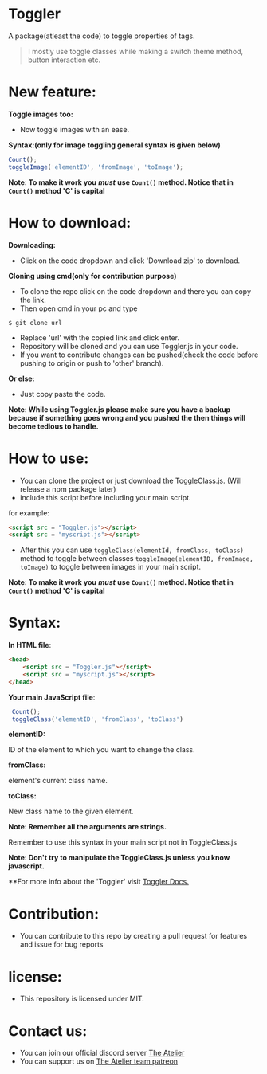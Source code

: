 # Toggler
A package(atleast the code) to toggle properties of tags.

> I mostly use toggle classes while making a switch theme method, button interaction etc.

# New feature:

**Toggle images too:**

- Now toggle images with an ease.

**Syntax:(only for image toggling general syntax is given below)**

```js 
Count();
toggleImage('elementID', 'fromImage', 'toImage');
```

**Note: To make it work you** ***must*** **use `Count()` method. Notice that in `Count()` method 'C' is capital** 
# How to download:

**Downloading:**

- Click on the code dropdown and click 'Download zip' to download.

**Cloning using cmd(only for contribution purpose)**

- To clone the repo click on the code dropdown and there you can copy the link.
- Then open cmd in your pc and type

```
$ git clone url
```
- Replace 'url' with the copied link and click enter.
- Repository will be cloned and you can use Toggler.js in your code.
- If you want to contribute changes can be pushed(check the code before pushing to origin or push to 'other' branch).

**Or else:**
- Just copy paste the code.

**Note: While using Toggler.js please make sure you have a backup because if something goes wrong and you pushed the then things will become tedious to handle.**

# How to use:

- You can clone the project or just download the ToggleClass.js. (Will release a npm package later)
- include this script before including your main script.

for example:
```html
<script src = "Toggler.js"></script>
<script src = "myscript.js"></script>
```
- After this you can use `toggleClass(elementId, fromClass, toClass)` method to toggle between classes `toggleImage(elementID, fromImage, toImage)` to toggle between images in your main script.

**Note: To make it work you** ***must*** **use `Count()` method. Notice that in `Count()` method 'C' is capital** 

# Syntax:
**In HTML file**:
```html
<head>
    <script src = "Toggler.js"></script>
    <script src = "myscript.js"></script>
</head>
```

**Your main JavaScript file**:
```js
 Count();
 toggleClass('elementID', 'fromClass', 'toClass')
```

**elementID:**

ID of the element to which you want to change the class.

**fromClass:**

element's current class name.

**toClass:**

New class name to the given element.

**Note: Remember all the arguments are strings.**

Remember to use this syntax in your main script not in ToggleClass.js

**Note: Don't try to manipulate the ToggleClass.js unless you know javascript.**

**For more info about the 'Toggler' visit [Toggler Docs.](https://the-atelier.ml/Pages/Toggler/toggler.html)
# Contribution:
- You can contribute to this repo by creating a pull request for features and issue for bug reports

# license:
- This repository is licensed under MIT.

# Contact us:
- You can join our official discord server [The Atelier](https://discord.gg/6Mcy5NpSpH)
- You can support us on [The Atelier team patreon](https://www.patreon.com/the_Atelier)